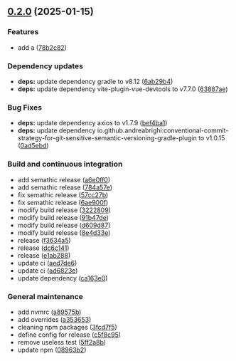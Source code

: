 ## [0.2.0](https://github.com/stormtroober/spe-tries/compare/0.1.0...0.2.0) (2025-01-15)

### Features

* add a ([78b2c82](https://github.com/stormtroober/spe-tries/commit/78b2c82ebcb141b771151caa267b0c0616e85324))

### Dependency updates

* **deps:** update dependency gradle to v8.12 ([6ab29b4](https://github.com/stormtroober/spe-tries/commit/6ab29b4d1b589b44013d339b983ea9079eb85574))
* **deps:** update dependency vite-plugin-vue-devtools to v7.7.0 ([63887ae](https://github.com/stormtroober/spe-tries/commit/63887aeb0cdb35754b37c9f33cd3433e025c06df))

### Bug Fixes

* **deps:** update dependency axios to v1.7.9 ([bef4ba1](https://github.com/stormtroober/spe-tries/commit/bef4ba11543ad067e36ab64204602b8b4763c1f9))
* **deps:** update dependency io.github.andreabrighi:conventional-commit-strategy-for-git-sensitive-semantic-versioning-gradle-plugin to v1.0.15 ([0ad5ebd](https://github.com/stormtroober/spe-tries/commit/0ad5ebd5ce5943969c87d3e4d22ffde37c690766))

### Build and continuous integration

* add semathic release ([a6e0ff0](https://github.com/stormtroober/spe-tries/commit/a6e0ff0882f78ceb77bbebca3c74841a0122ac3d))
* add semathic release ([784a57e](https://github.com/stormtroober/spe-tries/commit/784a57e99ab8e7586fab7cdd480b0e2ca7c7e089))
* fix semathic release ([57cc27b](https://github.com/stormtroober/spe-tries/commit/57cc27b7141978e74789b5ed723e9f82f13fa9ed))
* fix semathic release ([6ae900f](https://github.com/stormtroober/spe-tries/commit/6ae900fc5b66c020d1b615a6f1dbabfd1a6adfab))
* modify build release ([3222809](https://github.com/stormtroober/spe-tries/commit/322280914585544949f0461fe885f38cd1b420d9))
* modify build release ([91b47de](https://github.com/stormtroober/spe-tries/commit/91b47de7b55d4c7e4e48ff86a0c7546eb5da7faa))
* modify build release ([d609d87](https://github.com/stormtroober/spe-tries/commit/d609d878729d8ba6872465fb70dbb8ed2f84915a))
* modify build release ([8e4d33e](https://github.com/stormtroober/spe-tries/commit/8e4d33e82a72dd62b1f1b2bc60a13541874faf20))
* release ([f3634a5](https://github.com/stormtroober/spe-tries/commit/f3634a537f68c5ffe5c5189173ad3d8ac66f440d))
* release ([dc6c141](https://github.com/stormtroober/spe-tries/commit/dc6c1417b209b90517f14b40bd7659699dd7f5c2))
* release ([e1ab288](https://github.com/stormtroober/spe-tries/commit/e1ab2884eb1ad6f399a325e835bd6e522facc508))
* update ci ([aed7de6](https://github.com/stormtroober/spe-tries/commit/aed7de6ddae236c741c56005f333ea5db92662b9))
* update ci ([ad6823e](https://github.com/stormtroober/spe-tries/commit/ad6823e5480bc2db0fb4ae767b58169001495e40))
* update dependency ([ca163e0](https://github.com/stormtroober/spe-tries/commit/ca163e07f21e370ef845fc7533c03c8f46ef0a9c))

### General maintenance

* add nvmrc ([a89575b](https://github.com/stormtroober/spe-tries/commit/a89575bdb740893395e403dc5c680440680bbee1))
* add overrides ([a353653](https://github.com/stormtroober/spe-tries/commit/a353653fb810609fbb8751e36b9e568b5481daf7))
* cleaning npm packages ([3fcd7f5](https://github.com/stormtroober/spe-tries/commit/3fcd7f5770231dae9b0f352057154b109d69bb5f))
* define config for release ([c5f8c95](https://github.com/stormtroober/spe-tries/commit/c5f8c95dbae1692c78f9f4fb1537fd925fabcde3))
* remove useless test ([5ff2a8b](https://github.com/stormtroober/spe-tries/commit/5ff2a8bef44c4f7e0be3340856cd6b9387e387f8))
* update npm ([08963b2](https://github.com/stormtroober/spe-tries/commit/08963b2e45ca7c2ef28c2b81027df812513867ca))
